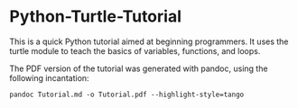 # Python-Turtle-Tutorial
This is a quick Python tutorial aimed at beginning programmers.
It uses the turtle module to teach the basics of variables, functions, and loops.

The PDF version of the tutorial was generated with pandoc, using the following incantation:

    pandoc Tutorial.md -o Tutorial.pdf --highlight-style=tango


